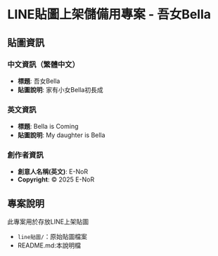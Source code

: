 # LINE貼圖上架儲備用專案 - 吾女Bella

## 貼圖資訊

### 中文資訊（繁體中文）

- **標題**: 吾女Bella
- **貼圖說明**: 家有小女Bella初長成

### 英文資訊

- **標題**: Bella is Coming
- **貼圖說明**: My daughter is Bella

### 創作者資訊

- **創意人名稱(英文)**: E-NoR
- **Copyright**: © 2025 E-NoR

## 專案說明

此專案用於存放LINE上架貼圖

- `line貼圖/`：原始貼圖檔案
- README.md:本說明檔
